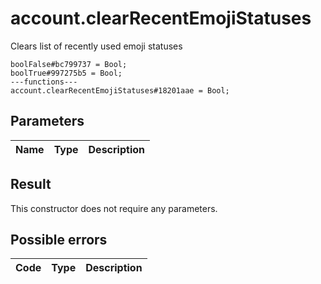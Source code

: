 # account.clearRecentEmojiStatuses
Clears list of recently used emoji statuses

```
boolFalse#bc799737 = Bool;
boolTrue#997275b5 = Bool;
---functions---
account.clearRecentEmojiStatuses#18201aae = Bool;
```

## Parameters
| Name | Type | Description |
| ---- | :----: | ----------- |


## Result
This constructor does not require any parameters.

## Possible errors
| Code | Type | Description |
| ---- | :----: | ----------- |

